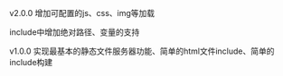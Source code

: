 
v2.0.0
增加可配置的js、css、img等加载

include中增加绝对路径、变量的支持


v1.0.0
实现最基本的静态文件服务器功能、简单的html文件include、简单的include构建